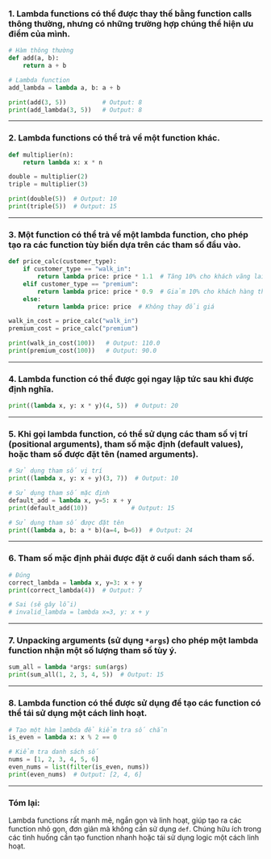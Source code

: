 ### **1. Lambda functions có thể được thay thế bằng function calls thông thường, nhưng có những trường hợp chúng thể hiện ưu điểm của mình.**
```python
# Hàm thông thường
def add(a, b):
    return a + b

# Lambda function
add_lambda = lambda a, b: a + b

print(add(3, 5))          # Output: 8
print(add_lambda(3, 5))   # Output: 8
```

---

### **2. Lambda functions có thể trả về một function khác.**
```python
def multiplier(n):
    return lambda x: x * n

double = multiplier(2)
triple = multiplier(3)

print(double(5))  # Output: 10
print(triple(5))  # Output: 15
```

---

### **3. Một function có thể trả về một lambda function, cho phép tạo ra các function tùy biến dựa trên các tham số đầu vào.**
```python
def price_calc(customer_type):
    if customer_type == "walk_in":
        return lambda price: price * 1.1  # Tăng 10% cho khách vãng lai
    elif customer_type == "premium":
        return lambda price: price * 0.9  # Giảm 10% cho khách hàng thân thiết
    else:
        return lambda price: price  # Không thay đổi giá

walk_in_cost = price_calc("walk_in")
premium_cost = price_calc("premium")

print(walk_in_cost(100))   # Output: 110.0
print(premium_cost(100))   # Output: 90.0
```

---

### **4. Lambda function có thể được gọi ngay lập tức sau khi được định nghĩa.**
```python
print((lambda x, y: x * y)(4, 5))  # Output: 20
```

---

### **5. Khi gọi lambda function, có thể sử dụng các tham số vị trí (positional arguments), tham số mặc định (default values), hoặc tham số được đặt tên (named arguments).**
```python
# Sử dụng tham số vị trí
print((lambda x, y: x + y)(3, 7))  # Output: 10

# Sử dụng tham số mặc định
default_add = lambda x, y=5: x + y
print(default_add(10))            # Output: 15

# Sử dụng tham số được đặt tên
print((lambda a, b: a * b)(a=4, b=6))  # Output: 24
```

---

### **6. Tham số mặc định phải được đặt ở cuối danh sách tham số.**
```python
# Đúng
correct_lambda = lambda x, y=3: x + y
print(correct_lambda(4))  # Output: 7

# Sai (sẽ gây lỗi)
# invalid_lambda = lambda x=3, y: x + y
```

---

### **7. Unpacking arguments (sử dụng `*args`) cho phép một lambda function nhận một số lượng tham số tùy ý.**
```python
sum_all = lambda *args: sum(args)
print(sum_all(1, 2, 3, 4, 5))  # Output: 15
```

---

### **8. Lambda function có thể được sử dụng để tạo các function có thể tái sử dụng một cách linh hoạt.**
```python
# Tạo một hàm lambda để kiểm tra số chẵn
is_even = lambda x: x % 2 == 0

# Kiểm tra danh sách số
nums = [1, 2, 3, 4, 5, 6]
even_nums = list(filter(is_even, nums))
print(even_nums)  # Output: [2, 4, 6]
```

---

### **Tóm lại:**  
Lambda functions rất mạnh mẽ, ngắn gọn và linh hoạt, giúp tạo ra các function nhỏ gọn, đơn giản mà không cần sử dụng `def`. Chúng hữu ích trong các tình huống cần tạo function nhanh hoặc tái sử dụng logic một cách linh hoạt.